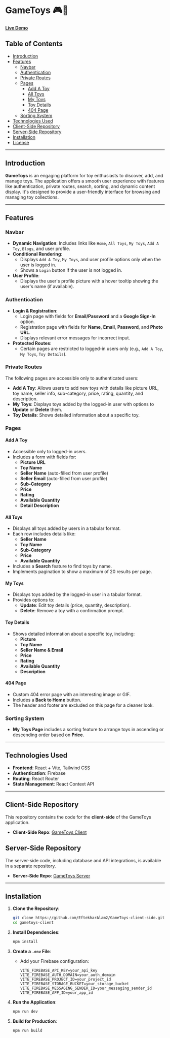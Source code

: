 # GameToys 🎮🧸

[**Live Demo**](https://video-gaming-toys.web.app/)

## Table of Contents
- [Introduction](#introduction)
- [Features](#features)
  - [Navbar](#navbar)
  - [Authentication](#authentication)
  - [Private Routes](#private-routes)
  - [Pages](#pages)
    - [Add A Toy](#add-a-toy)
    - [All Toys](#all-toys)
    - [My Toys](#my-toys)
    - [Toy Details](#toy-details)
    - [404 Page](#404-page)
  - [Sorting System](#sorting-system)
- [Technologies Used](#technologies-used)
- [Client-Side Repository](#client-side-repository)
- [Server-Side Repository](#server-side-repository)
- [Installation](#installation)
- [License](#license)

---

## Introduction

**GameToys** is an engaging platform for toy enthusiasts to discover, add, and manage toys. The application offers a smooth user experience with features like authentication, private routes, search, sorting, and dynamic content display. It's designed to provide a user-friendly interface for browsing and managing toy collections.

---

## Features

### Navbar
- **Dynamic Navigation**: Includes links like `Home`, `All Toys`, `My Toys`, `Add A Toy`, `Blogs`, and user profile.
- **Conditional Rendering**:
  - Displays `Add A Toy`, `My Toys`, and user profile options only when the user is logged in.
  - Shows a `Login` button if the user is not logged in.
- **User Profile**:
  - Displays the user's profile picture with a hover tooltip showing the user's name (if available).

### Authentication
- **Login & Registration**:
  - Login page with fields for **Email/Password** and a **Google Sign-In** option.
  - Registration page with fields for **Name**, **Email**, **Password**, and **Photo URL**.
  - Displays relevant error messages for incorrect input.
- **Protected Routes**:
  - Certain pages are restricted to logged-in users only (e.g., `Add A Toy`, `My Toys`, `Toy Details`).

### Private Routes
The following pages are accessible only to authenticated users:
- **Add A Toy**: Allows users to add new toys with details like picture URL, toy name, seller info, sub-category, price, rating, quantity, and description.
- **My Toys**: Displays toys added by the logged-in user with options to **Update** or **Delete** them.
- **Toy Details**: Shows detailed information about a specific toy.

### Pages

#### Add A Toy
- Accessible only to logged-in users.
- Includes a form with fields for:
  - **Picture URL**
  - **Toy Name**
  - **Seller Name** (auto-filled from user profile)
  - **Seller Email** (auto-filled from user profile)
  - **Sub-Category**
  - **Price**
  - **Rating**
  - **Available Quantity**
  - **Detail Description**

#### All Toys
- Displays all toys added by users in a tabular format.
- Each row includes details like:
  - **Seller Name**
  - **Toy Name**
  - **Sub-Category**
  - **Price**
  - **Available Quantity**
- Includes a **Search** feature to find toys by name.
- Implements pagination to show a maximum of 20 results per page.

#### My Toys
- Displays toys added by the logged-in user in a tabular format.
- Provides options to:
  - **Update**: Edit toy details (price, quantity, description).
  - **Delete**: Remove a toy with a confirmation prompt.

#### Toy Details
- Shows detailed information about a specific toy, including:
  - **Picture**
  - **Toy Name**
  - **Seller Name & Email**
  - **Price**
  - **Rating**
  - **Available Quantity**
  - **Description**

#### 404 Page
- Custom 404 error page with an interesting image or GIF.
- Includes a **Back to Home** button.
- The header and footer are excluded on this page for a cleaner look.

### Sorting System
- **My Toys Page** includes a sorting feature to arrange toys in ascending or descending order based on **Price**.

---

## Technologies Used
- **Frontend**: React + Vite, Tailwind CSS
- **Authentication**: Firebase
- **Routing**: React Router
- **State Management**: React Context API

---

## Client-Side Repository
This repository contains the code for the **client-side** of the GameToys application.

- **Client-Side Repo**: [GameToys Client](https://github.com/EftekharAlam2/GameToys-client-side.git)

## Server-Side Repository
The server-side code, including database and API integrations, is available in a separate repository.

- **Server-Side Repo**: [GameToys Server](https://github.com/EftekharAlam2/GameToys-server-side.git)

---

## Installation

1. **Clone the Repository**:
    ```bash
    git clone https://github.com/EftekharAlam2/GameToys-client-side.git
    cd gametoys-client
    ```

2. **Install Dependencies**:
    ```bash
    npm install
    ```

3. **Create a `.env` File**:
    - Add your Firebase configuration:
      ```
      VITE_FIREBASE_API_KEY=your_api_key
      VITE_FIREBASE_AUTH_DOMAIN=your_auth_domain
      VITE_FIREBASE_PROJECT_ID=your_project_id
      VITE_FIREBASE_STORAGE_BUCKET=your_storage_bucket
      VITE_FIREBASE_MESSAGING_SENDER_ID=your_messaging_sender_id
      VITE_FIREBASE_APP_ID=your_app_id
      ```

4. **Run the Application**:
    ```bash
    npm run dev
    ```

5. **Build for Production**:
    ```bash
    npm run build
    ```
